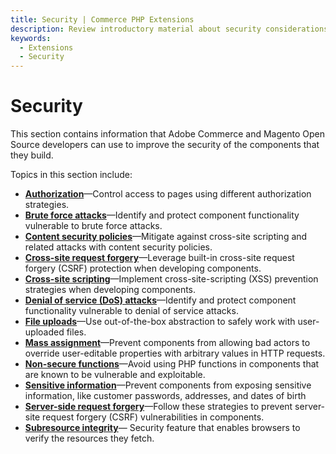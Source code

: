 ```yaml
---
title: Security | Commerce PHP Extensions
description: Review introductory material about security considerations for Adobe Commerce and Magento Open Source component development.
keywords:
  - Extensions
  - Security
---
```


# Security

This section contains information that Adobe Commerce and Magento Open Source developers can use to improve the security of the components that they build.

Topics in this section include:

-  [**Authorization**](authorization.md)—Control access to pages using different authorization strategies.
-  [**Brute force attacks**](brute-force.md)—Identify and protect component functionality vulnerable to brute force attacks.
-  [**Content security policies**](content-security-policies.md)—Mitigate against cross-site scripting and related attacks with content security policies.
-  [**Cross-site request forgery**](cross-site-request-forgery.md)—Leverage built-in cross-site request forgery (CSRF) protection when developing components.
-  [**Cross-site scripting**](cross-site-scripting.md)—Implement cross-site-scripting (XSS) prevention strategies when developing components.
-  [**Denial of service (DoS) attacks**](denial-of-service-attacks.md)—Identify and protect component functionality vulnerable to denial of service attacks.
-  [**File uploads**](file-uploads.md)—Use out-of-the-box abstraction to safely work with user-uploaded files.
-  [**Mass assignment**](mass-assignment.md)—Prevent components from allowing bad actors to override user-editable properties with arbitrary values in HTTP requests.
-  [**Non-secure functions**](non-secure-functions.md)—Avoid using PHP functions in components that are known to be vulnerable and exploitable.
-  [**Sensitive information**](sensitive-information.md)—Prevent components from exposing sensitive information, like customer passwords, addresses, and dates of birth
-  [**Server-side request forgery**](server-side-request-forgery.md)—Follow these strategies to prevent server-site request forgery (CSRF) vulnerabilities in components.
-  [**Subresource integrity**](subresource-integrity.md)— Security feature that enables browsers to verify the resources they fetch.
